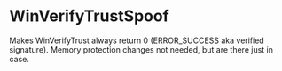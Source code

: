 # WinVerifyTrustSpoof
 Makes WinVerifyTrust always return 0 (ERROR_SUCCESS aka verified signature). 
 Memory protection changes not needed, but are there just in case.
